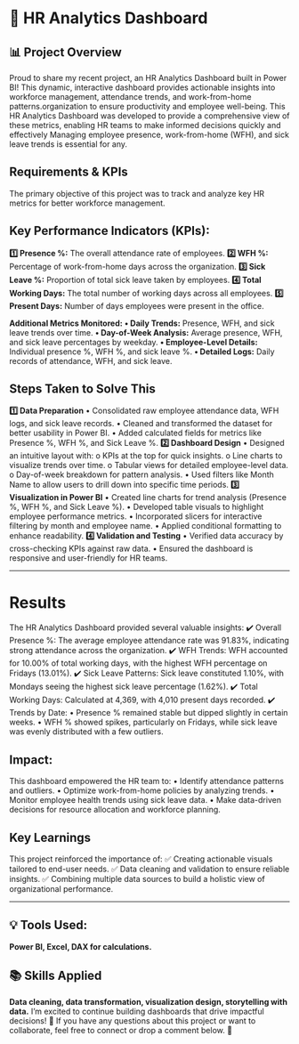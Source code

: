 # 🚀 HR Analytics Dashboard
## 📊 Project Overview
 Proud to share my recent project, an HR Analytics Dashboard built in Power BI! This dynamic, interactive dashboard provides actionable insights into workforce management, attendance trends, and work-from-home patterns.organization to ensure productivity and employee well-being. This HR Analytics Dashboard was developed to provide a comprehensive view of these metrics, enabling HR teams to make informed decisions quickly and effectively Managing employee presence, work-from-home (WFH), and sick leave trends is essential for any.

## Requirements & KPIs
The primary objective of this project was to track and analyze key HR metrics for better workforce management.
## Key Performance Indicators (KPIs):
**1️⃣ Presence %:** The overall attendance rate of employees.
**2️⃣ WFH %:** Percentage of work-from-home days across the organization.
**3️⃣ Sick Leave %:** Proportion of total sick leave taken by employees.
**4️⃣ Total Working Days:** The total number of working days across all employees.
**5️⃣ Present Days:** Number of days employees were present in the office.

**Additional Metrics Monitored:**
**•	Daily Trends:** Presence, WFH, and sick leave trends over time.
**•	Day-of-Week Analysis:** Average presence, WFH, and sick leave percentages by weekday.
**•	Employee-Level Details:** Individual presence %, WFH %, and sick leave %.
**•	Detailed Logs:** Daily records of attendance, WFH, and sick leave.

## Steps Taken to Solve This
**1️⃣ Data Preparation**
•	Consolidated raw employee attendance data, WFH logs, and sick leave records.
•	Cleaned and transformed the dataset for better usability in Power BI.
•	Added calculated fields for metrics like Presence %, WFH %, and Sick Leave %.
**2️⃣ Dashboard Design**
•	Designed an intuitive layout with:
o	KPIs at the top for quick insights.
o	Line charts to visualize trends over time.
o	Tabular views for detailed employee-level data.
o	Day-of-week breakdown for pattern analysis.
•	Used filters like Month Name to allow users to drill down into specific time periods.
**3️⃣ Visualization in Power BI**
•	Created line charts for trend analysis (Presence %, WFH %, and Sick Leave %).
•	Developed table visuals to highlight employee performance metrics.
•	Incorporated slicers for interactive filtering by month and employee name.
•	Applied conditional formatting to enhance readability.
**4️⃣ Validation and Testing**
•	Verified data accuracy by cross-checking KPIs against raw data.
•	Ensured the dashboard is responsive and user-friendly for HR teams.
________________________________________
# Results
The HR Analytics Dashboard provided several valuable insights:
✔️ Overall Presence %: The average employee attendance rate was 91.83%, indicating strong attendance across the organization.
✔️ WFH Trends: WFH accounted for 10.00% of total working days, with the highest WFH percentage on Fridays (13.01%).
✔️ Sick Leave Patterns: Sick leave constituted 1.10%, with Mondays seeing the highest sick leave percentage (1.62%).
✔️ Total Working Days: Calculated at 4,369, with 4,010 present days recorded.
✔️ Trends by Date:
•	Presence % remained stable but dipped slightly in certain weeks.
•	WFH % showed spikes, particularly on Fridays, while sick leave was evenly distributed with a few outliers.
## Impact:
This dashboard empowered the HR team to:
•	Identify attendance patterns and outliers.
•	Optimize work-from-home policies by analyzing trends.
•	Monitor employee health trends using sick leave data.
•	Make data-driven decisions for resource allocation and workforce planning.

## Key Learnings
This project reinforced the importance of:
✅ Creating actionable visuals tailored to end-user needs.
✅ Data cleaning and validation to ensure reliable insights.
✅ Combining multiple data sources to build a holistic view of organizational performance.
________________________________________
## 💡 Tools Used:
**Power BI, Excel, DAX for calculations.**
## 📚 Skills Applied
**Data cleaning, data transformation, visualization design, storytelling with data.**
I’m excited to continue building dashboards that drive impactful decisions! 🌟 If you have any questions about this project or want to collaborate, feel free to connect or drop a comment below. 💬


